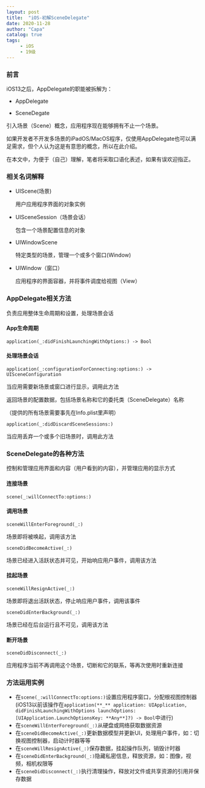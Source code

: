 ```yaml
---
layout: post
title:  "iOS-初解SceneDelegate"
date: 2020-11-28
author: "Capa"
catalog: true
tags:
     - iOS
     - 19级
---
```




### 前言

iOS13之后，AppDelegate的职能被拆解为：

- AppDelegate

- SceneDegate

  

引入场景（Scene）概念，应用程序现在能够拥有不止一个场景。

如果开发者不开发多场景的iPadOS/MacOS程序，仅使用AppDelegate也可以满足需求，但个人认为这是有意思的概念，所以在此介绍。

 在本文中，为便于（自己）理解，笔者将采取口语化表述，如果有误欢迎指正。

### 相关名词解释

- UIScene(场景)

  用户应用程序界面的对象实例

- UISceneSession（场景会话）

  包含一个场景配置信息的对象

- UIWindowScene

  特定类型的场景，管理一个或多个窗口(Window)

- UIWindow（窗口）

  应用程序的界面容器，并将事件调度给视图（View）

### AppDelegate相关方法

负责应用整体生命周期和设置，处理场景会话

#### App生命周期

`application(_:didFinishLaunchingWithOptions:) -> Bool`

#### 处理场景会话

`application(_:configurationForConnecting:options:) -> UISceneConfiguration`

当应用需要新场景或窗口进行显示，调用此方法

返回场景的配置数据，包括场景名称和它的委托类（SceneDelegate）名称

（提供的所有场景需要事先在Info.plist里声明）

`application(_:didDiscardSceneSessions:)`

当应用丢弃一个或多个旧场景时，调用此方法

### SceneDelegate的各种方法

控制和管理应用界面和内容（用户看到的内容），并管理应用的显示方式

#### 连接场景

`scene(_:willConnectTo:options:)`

#### 调用场景

`sceneWillEnterForeground(_:)`

场景即将被唤起，调用该方法

`sceneDidBecomeActive(_:)`

场景已经进入活跃状态并可见，开始响应用户事件，调用该方法

#### 挂起场景

`sceneWillResignActive(_:)`

场景即将退出活跃状态，停止响应用户事件，调用该事件

`sceneDidEnterBackground(_:)`

场景已经在后台运行且不可见，调用该方法

#### 断开场景

`sceneDidDisconnect(_:)`

应用程序当前不再调用这个场景，切断和它的联系，等再次使用时重新连接

### 方法运用实例

* 在`scene(_:willConnectTo:options:)`设置应用程序窗口，分配根视图控制器(iOS13以前该操作在`application(**_** application: UIApplication, didFinishLaunchingWithOptions launchOptions: [UIApplication.LaunchOptionsKey: **Any**]?) -> Bool`中进行)
* 在`sceneWillEnterForeground(_:)`从硬盘或网络获取数据资源
* 在`sceneDidBecomeActive(_:)`更新数据模型并更新UI，处理用户事件，如：切换视图控制器，启动计时器等等
* 在`sceneWillResignActive(_:)`保存数据，挂起操作队列，销毁计时器
* 在`sceneDidEnterBackground(_:)`隐藏私密信息，释放资源，如：图像，视频，相机权限等
* 在`sceneDidDisconnect(_:)`执行清理操作，释放对文件或共享资源的引用并保存数据







